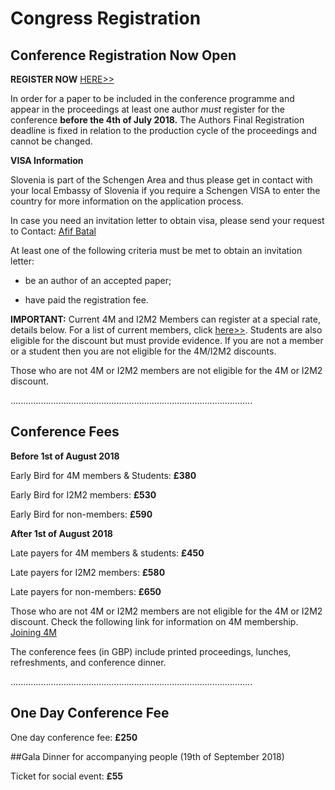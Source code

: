 # Congress Registration 

## Conference Registration Now Open


**REGISTER NOW** [HERE>>](https://shop.bham.ac.uk/conferences-and-events/college-of-engineering-physical-sciences/school-of-mechanical-engineering/wcmnm-2018)

In order for a paper to be included in the conference programme and appear in the proceedings at least one author *must* register for the conference **before the 4th of July 2018.** The Authors Final Registration deadline is fixed in relation to the production cycle of the proceedings and cannot be changed.

**VISA Information**   

Slovenia is part of the Schengen Area and thus please get in contact with your local Embassy of Slovenia if you require a Schengen VISA to enter the country for more information on the application process. 

In case you need an invitation letter to obtain visa, please send your request to Contact: <a href="mailto:bxa361@student.bham.ac.uk">Afif Batal</strong></a>
 
At least one of the following criteria must be met to obtain an invitation letter:

- be an author of an accepted paper;

- have paid the registration fee.



**IMPORTANT:** Current 4M and I2M2 Members can register at a special rate, details below. For a list of current members, click [here>>](/members). Students are also eligible for the discount but must provide evidence.  If you are not a member or a student then you are not eligible for the 4M/I2M2 discounts.
 
Those who are not 4M or I2M2 members are not eligible for the 4M or I2M2 discount. 



................................................................................................




## Conference Fees

**Before 1st of August 2018**

Early Bird for 4M members & Students: **£380**

Early Bird for I2M2 members: **£530**

Early Bird for non-members: **£590**




**After 1st of August 2018**


Late payers for 4M members & students: **£450**

Late payers for I2M2 members: **£580**

Late payers for non-members: **£650**

Those who are not 4M or I2M2 members are not eligible for the 4M or I2M2 discount.
Check the following link for information on 4M membership. [Joining 4M](http://www.4m-association.org/join4m)


The conference fees (in GBP) include printed proceedings, lunches, refreshments, and conference dinner.

................................................................................................


## One Day Conference Fee

One day conference fee: **£250**


##Gala Dinner for accompanying people</h2>
(19th of September 2018)

Ticket for social event: **£55**
